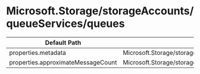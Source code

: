 # Microsoft.Storage/storageAccounts/queueServices/queues

| Default Path | Alias |
|---|---|
| properties.metadata | Microsoft.Storage/storageAccounts/queueServices/queues/metadata |
| properties.approximateMessageCount | Microsoft.Storage/storageAccounts/queueServices/queues/approximateMessageCount |

